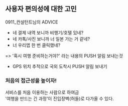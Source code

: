 ## 사용자 편의성에 대한 고민

0911_컨설턴트님의 ADVICE

- 네 결제 내역 보니까 비행기/호텔 있네?
- 네 카톡/사진 보니까 너 일본 가는 거 같네?
- 너 우리앱 한 번 클릭했네?

=> '혹시 여행 준비하는거야?' 라는 내용의 PUSH 알림 보내는것
- GPS 위치 추적으로 국외 도착시 PUSH 알림 보내기

### 처음의 접근성을 높이자!
서비스를 처음 이용하는 사람으로 하여금 <br>
'여행을 만드는 긴 과정’이 진입장벽(허들)로 다가올 수 있다.